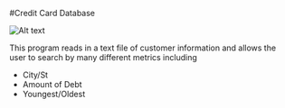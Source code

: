 #Credit Card Database

![Alt text](https://raw.githubusercontent.com/zimmertr/Customer-Credit-Card-Database/master/screenshot.png "screenshot")

This program reads in a text  file of customer information and allows the user to search by many different metrics including

- City/St
- Amount of Debt
- Youngest/Oldest
